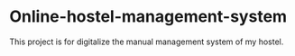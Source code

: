 # Online-hostel-management-system
This project is for digitalize the manual management system of my hostel. 
